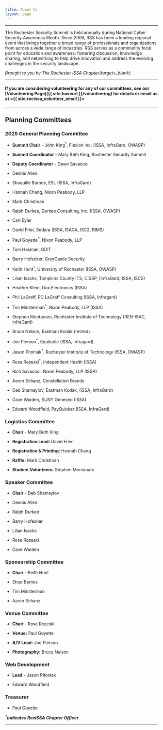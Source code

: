 ```yaml
---
title: About Us
layout: page
---
```


<hr>
<div class="block-text">
<p>The Rochester Security Summit is held annually during National Cyber Security Awareness Month. Since 2006, RSS has been a leading regional event that brings together a broad range of professionals and organizations from across a wide range of industries. RSS serves as a community focal point for education and awareness; fostering discussion, knowledge sharing, and networking to help drive innovation and address the evolving challenges in the security landscape.</p>

*Brought to you by [The Rochester ISSA Chapter](https://www.rocissa.org){target=_blank}*
</div>
<hr>

#### If you are considering volunteering for any of our committees, see our [Volunteering Page]({{ site.baseurl }}/volunteering) for details or email us at <{{ site.rocissa_volunteer_email }}>
<hr>
<div class="col-md-12">
<h2>Planning Committees</h2>
<div class="col-md-6">
<div class="about-us">
<h3>2025 General Planning Committee</h3>

* **Summit Chair** - John King<sup>*</sup>, Flexion Inc. (ISSA, InfraGard, OWASP)

* **Summit Coordinator** - Mary Beth King, Rochester Security Summit

* **Deputy Coordinator** - Dawn Savacool

* Dennis Allen

* Shaquille Barnes, ESL (ISSA, InfraGard)

* Hannah Chang, Nixon Peabody, LLP

* Mark Christman

* Ralph Durkee, Durkee Consulting, Inc. (ISSA, OWASP)

* Carl Eyler

* David Frier, Sedara (ISSA, ISACA, ISC2, RIMS)

* Paul Goyette<sup>*</sup>, Nixon Peabody, LLP

* Tom Hasman, GDIT

* Barry Hofecker, GreyCastle Security

* Keith Hunt<sup>*</sup>, University of Rochester (ISSA, OWASP)

* Lilian Isacks, Tompkins County ITS, CISSP, (InfraGard, ISSA; ISC2)

* Heather Klem, Dox Electronics (ISSA)

* Phil LaGraff, PC LaGraff Consulting (ISSA, Infragard)

* Tim Minsterman<sup>*</sup>, Nixon Peabody, LLP (ISSA)

* Stephen Montanaro, Rochester Institute of Technology (REN-ISAC, InfraGard)

* Bruce Nelson, Eastman Kodak (retired)

* Joe Pierson<sup>*</sup>, Equitable (ISSA, Infragard)

* Jason Pitoniak<sup>*</sup>, Rochester Institute of Technology (ISSA, OWASP)

* Rose Rozeski<sup>*</sup>, Independent Health (ISSA)

* Rich Savacool, Nixon Peabody, LLP (ISSA)

* Aaron Schanz, Constellation Brands

* Deb Shamaylov, Eastman Kodak, (ISSA, InfraGard)

* Dave Warden, SUNY Geneseo (ISSA)

* Edward Woodfield, PayQuicker (ISSA, InfraGard)

</div>
<div class="about-us">
<h3>Logistics Committee</h3>

* **Chair** - Mary Beth King

* **Registration Lead:** David Frier

* **Registration & Printing:** Hannah Chang

* **Raffle:** Mark Christman

* **Student Volunteers:** Stephen Montanaro

</div>
</div>
<div class="col-md-6">
<div class="about-us">
<h3>Speaker Committee</h3>

* **Chair** - Deb Shamaylov

* Dennis Allen

* Ralph Durkee

* Barry Hofecker

* Lilian Isacks

* Rose Rozeski

* Dave Warden

</div>
<div class="about-us">
<h3>Sponsorship Committee</h3>

* **Chair** - Keith Hunt

* Shaq Barnes

* Tim Minsterman

* Aaron Schanz

</div>
<div class="about-us">
<h3>Venue Committee</h3>

* **Chair** - Rose Rozeski

* **Venue:** Paul Goyette

* **A/V Lead:** Joe Pierson

* **Photography:** Bruce Nelson

</div>
<div class="about-us">
<h3>Web Development</h3>

* **Lead** - Jason Pitoniak

* Edward Woodfield

</div>
<div class="about-us">
<h3>Treasurer</h3>

* Paul Goyette

</div>
</div>
</div>
<div class="col-md-12 highlight">
<p><em><b><sup>*</sup>Indicates RocISSA Chapter Officer</b></em></p>
</div>
</div>
<hr>

